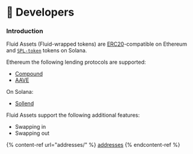# 🎪 Developers

### **Introduction**

Fluid Assets (Fluid-wrapped tokens) are [ERC20](https://eips.ethereum.org/EIPS/eip-20)-compatible on Ethereum and [`SPL-token`](https://spl.solana.com/token) tokens on Solana.

Ethereum the following lending protocols are supported:

* [Compound](https://compound.finance)
* [AAVE](https://aave.com/)

On Solana:

* [Sollend](https://solend.fi/)

Fluid Assets support the following additional features:

* Swapping in
* Swapping out

{% content-ref url="addresses/" %}
[addresses](addresses/)
{% endcontent-ref %}
